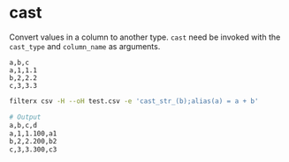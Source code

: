 # cast

Convert values in a column to another type. `cast` need be invoked with the `cast_type` and `column_name` as arguments.

```csv title="test.csv"
a,b,c
a,1,1.1
b,2,2.2
c,3,3.3
```

```bash title=Example1
filterx csv -H --oH test.csv -e 'cast_str_(b);alias(a) = a + b'

# Output
a,b,c,d
a,1,1.100,a1
b,2,2.200,b2
c,3,3.300,c3
```

